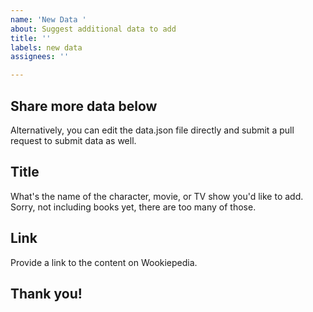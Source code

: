 ```yaml
---
name: 'New Data '
about: Suggest additional data to add
title: ''
labels: new data
assignees: ''

---
```


## Share more data below
Alternatively, you can edit the data.json file directly and submit a pull request to submit data as well.

## Title
What's the name of the character, movie, or TV show you'd like to add. Sorry, not including books yet, there are too many of those.

## Link
Provide a link to the content on Wookiepedia.

## Thank you!

